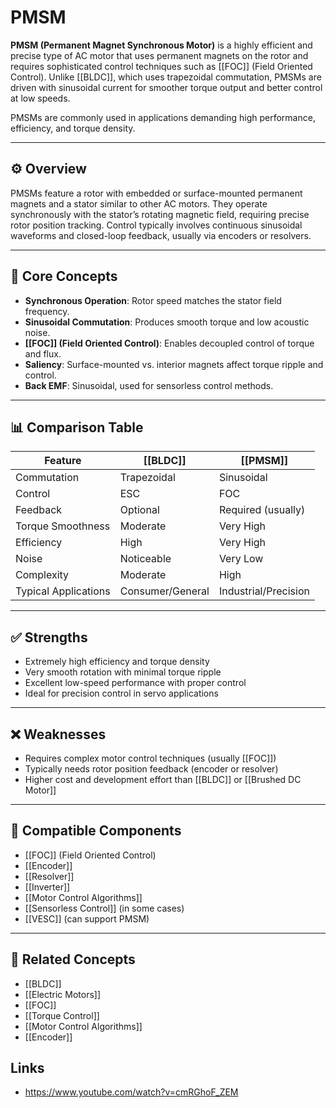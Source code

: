 # PMSM

**PMSM (Permanent Magnet Synchronous Motor)** is a highly efficient and precise type of AC motor that uses permanent magnets on the rotor and requires sophisticated control techniques such as [[FOC]] (Field Oriented Control). Unlike [[BLDC]], which uses trapezoidal commutation, PMSMs are driven with sinusoidal current for smoother torque output and better control at low speeds.

PMSMs are commonly used in applications demanding high performance, efficiency, and torque density.

---

## ⚙️ Overview

PMSMs feature a rotor with embedded or surface-mounted permanent magnets and a stator similar to other AC motors. They operate synchronously with the stator’s rotating magnetic field, requiring precise rotor position tracking. Control typically involves continuous sinusoidal waveforms and closed-loop feedback, usually via encoders or resolvers.

---

## 🧠 Core Concepts

- **Synchronous Operation**: Rotor speed matches the stator field frequency.
- **Sinusoidal Commutation**: Produces smooth torque and low acoustic noise.
- **[[FOC]] (Field Oriented Control)**: Enables decoupled control of torque and flux.
- **Saliency**: Surface-mounted vs. interior magnets affect torque ripple and control.
- **Back EMF**: Sinusoidal, used for sensorless control methods.

---

## 📊 Comparison Table

| Feature              | [[BLDC]]         | [[PMSM]]              |
|----------------------|------------------|------------------------|
| Commutation          | Trapezoidal      | Sinusoidal             |
| Control              | ESC              | FOC                    |
| Feedback             | Optional         | Required (usually)     |
| Torque Smoothness    | Moderate         | Very High              |
| Efficiency           | High             | Very High              |
| Noise                | Noticeable       | Very Low               |
| Complexity           | Moderate         | High                   |
| Typical Applications | Consumer/General | Industrial/Precision   |

---

## ✅ Strengths

- Extremely high efficiency and torque density  
- Very smooth rotation with minimal torque ripple  
- Excellent low-speed performance with proper control  
- Ideal for precision control in servo applications

---

## ❌ Weaknesses

- Requires complex motor control techniques (usually [[FOC]])
- Typically needs rotor position feedback (encoder or resolver)
- Higher cost and development effort than [[BLDC]] or [[Brushed DC Motor]]

---

## 🧩 Compatible Components

- [[FOC]] (Field Oriented Control)
- [[Encoder]]
- [[Resolver]]
- [[Inverter]]
- [[Motor Control Algorithms]]
- [[Sensorless Control]] (in some cases)
- [[VESC]] (can support PMSM)

---

## 🔗 Related Concepts

- [[BLDC]]
- [[Electric Motors]]
- [[FOC]]
- [[Torque Control]]
- [[Motor Control Algorithms]]
- [[Encoder]]


## Links

- https://www.youtube.com/watch?v=cmRGhoF_ZEM
